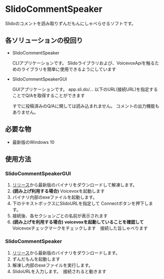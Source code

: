 # SlidoCommentSpeaker

Slidoのコメントを読み取りずんだもんにしゃべらせるソフトです。

## 各ソリューションの役回り

- SlidoCommentSpeaker

  CLIアプリケーションです。
  Slidoライブラリおよび、VoicevoxApiを触るためのライブラリを簡単に使用できるようにしています
  

- SlidoCommentSpeakerGUI
  
  GUIアプリケーションです。
  app.sli.do/... 以下のURL(接続URL)を指定することでQ/Aを取得することができます
  
  すでに投稿済みのQ/Aに関しては読み込まれません。
  コメントの出力機能もありません。

## 必要な物
 - 最新版のWindows 10
   
## 使用方法

### SlidoCommentSpeakerGUI
 1. [リリース](https://github.com/N-Magi/SlidoCommentSpeaker/releases)から最新版のバイナリをダウンロードして解凍します。
 2. **(読み上げ利用する場合)** Voicevoxを起動します
 3. バイナリ内部のexeファイルを起動します。
 4. 下のテキストボックスにSlidoURLを指定して Connectボタンを押下します。
 5. 接続後、各セクションごとの名前が表示されます
 6. **(読み上げを利用する場合)** **voicevoxを起動していることを確認して**　Voicevoxチェックマークをチェックします　接続した旨しゃべります
### SlidoCommentSpeaker
 1. [リリース](https://github.com/N-Magi/SlidoCommentSpeaker/releases)から最新版のバイナリをダウンロードします。
 2. ずんだもんを起動します
 3. 解凍し内部のexeファイルを実行します。
 4. SlidoURLを入力します。　接続されると動きます
 
 
